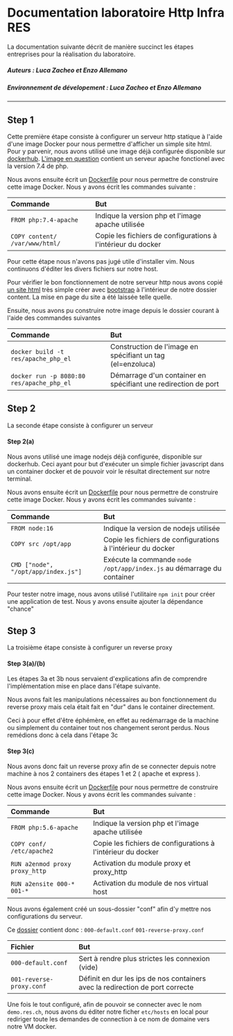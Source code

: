 # Documentation laboratoire Http Infra RES
La documentation suivante décrit de manière succinct les étapes entreprises pour la réalisation du laboratoire.

##### Auteurs : Luca Zacheo et Enzo Allemano
##### Environnement de dévelopement : Luca Zacheo et Enzo Allemano

---

## Step 1
Cette première étape consiste à configurer un serveur http statique à l'aide d'une image Docker pour nous permettre d'afficher
un simple site html.
Pour y parvenir, nous avons utilisé une image déjà configurée disponible sur [dockerhub](https://hub.docker.com/).
[L'image en question](https://github.com/docker-library/php/blob/47e681a74116da5a99e804bef5a7808df40d831f/7.4/buster/apache/Dockerfile) contient un serveur apache fonctionel avec la version 7.4 de php.

Nous avons ensuite écrit un [Dockerfile](../fb-step-1/docker-images/apache-php-image/Dockerfile) pour nous permettre de construire cette image Docker.
Nous y avons écrit les commandes suivante :

| Commande      					| But           |
| :------------- 					|:-------------	|
| `FROM php:7.4-apache`      		| Indique la version php et l'image apache utilisée | 
| `COPY content/ /var/www/html/`    | Copie les fichiers de configurations à l'intérieur du docker |

Pour cette étape nous n'avons pas jugé utile d'installer vim. Nous continuons d'éditer les divers fichiers sur notre host.

Pour vérifier le bon fonctionnement de notre serveur http nous avons copié [un site html](https://github.com/mlg-hub/bootstrap-theme) très simple créer avec [bootstrap](https://getbootstrap.com/) à l'intérieur de notre
dossier content. La mise en page du site a été laissée telle quelle.

Ensuite, nous avons pu construire notre image depuis le dossier courant à l'aide des commandes suivantes

| Commande      							| But           |
| :------------- 							|:-------------	|
| `docker build -t res/apache_php_el`		| Construction de l'image en spécifiant un tag </br> (el=enzoluca)| 
| `docker run -p 8080:80 res/apache_php_el` | Démarrage d'un container en spécifiant une redirection de port |

## Step 2
La seconde étape consiste à configurer un serveur 

#### Step 2(a)
Nous avons utilisé une image nodejs déjà configurée, disponible sur dockerhub. Ceci ayant pour but d'exécuter un simple fichier javascript 
dans un container docker et de pouvoir voir le résultat directement sur notre terminal.

Nous avons ensuite écrit un [Dockerfile](../fb-step-2/docker-images/express-image/Dockerfile) pour nous permettre de construire cette image Docker.
Nous y avons écrit les commandes suivante :

| Commande      						| But           |
| :------------- 						|:-------------	|
| `FROM node:16`      					| Indique la version de nodejs utilisée | 
| `COPY src /opt/app`    				| Copie les fichiers de configurations à l'intérieur du docker |
| `CMD ["node", "/opt/app/index.js"]`   | Exécute la commande `node /opt/app/index.js` au démarrage du container |

Pour tester notre image, nous avons utilisé l'utilitaire `npm init` pour créer une application de test. 
Nous y avons ensuite ajouter la dépendance "chance"



## Step 3
La troisième étape consiste à configurer un reverse proxy

#### Step 3(a)/(b)
Les étapes 3a et 3b nous servaient d'explications afin de comprendre l'implémentation mise en place dans l'étape suivante.

Nous avons fait les manipulations nécessaires au bon fonctionnement du reverse proxy mais cela était fait en "dur" dans le container directement.

Ceci à pour effet d'être éphémère, en effet au redémarrage de la machine ou simplement du container tout nos changement seront perdus. Nous remédions donc à cela dans l'étape 3c

#### Step 3(c)

Nous avons donc fait un reverse proxy afin de se connecter depuis notre machine à nos 2 containers des étapes 1 et 2 ( apache et express ).

Nous avons ensuite écrit un [Dockerfile](../fb-step-3/docker-images/apache-reverse-proxy/Dockerfile) pour nous permettre de construire cette image Docker.
Nous y avons écrit les commandes suivante :

| Commande      					| But           |
| :------------- 					|:-------------	|
| `FROM php:5.6-apache`      		| Indique la version php et l'image apache utilisée | 
| `COPY conf/ /etc/apache2`    		| Copie les fichiers de configurations à l'intérieur du docker |
| `RUN a2enmod proxy proxy_http`    | Activation du module proxy et proxy_http |
| `RUN a2ensite 000-* 001-*`    	| Activation du module de nos virtual host |

Nous avons également créé un sous-dossier "conf" afin d'y mettre nos configurations du serveur. 

Ce [dossier](../fb-step-3/docker-images/apache-reverse-proxy/conf) contient donc : 
`000-default.conf`
`001-reverse-proxy.conf`

| Fichier      						| But           |
| :------------- 					|:-------------	|
| `000-default.conf`      			| Sert à rendre plus strictes les connexion (vide) | 
| `001-reverse-proxy.conf`     		| Définit en dur les ips de nos containers avec la redirection de 										port correcte | 

Une fois le tout configuré, afin de pouvoir se connecter avec le nom `demo.res.ch`, nous avons du éditer notre ficher `etc/hosts` en local pour rediriger toute les demandes de connection à ce nom de domaine vers notre VM docker.












